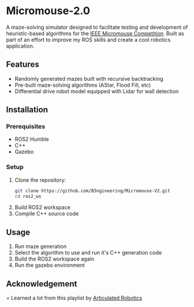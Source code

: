 # Micromouse-2.0

A maze-solving simulator designed to facilitate testing and development of heuristic-based algorithms for the [IEEE Micromouse Competition](https://ieeexplore.ieee.org/document/5971240). Built as part of an effort to improve my ROS skills and create a cool robotics application.

## Features

- Randomly generated mazes built with recursive backtracking
- Pre-built maze-solving algorithms (AStar, Flood Fill, etc)
- Differential drive robot model equipped with Lidar for wall detection

## Installation

### Prerequisites
- ROS2 Humble
- C++
- Gazebo

### Setup
1. Clone the repository:
   ```bash
   git clone https://github.com/B3ngineering/Micromouse-V2.git
   cd ros2_ws
   ```
2. Build ROS2 workspace
3. Compile C++ source code

## Usage
1. Run maze generation
2. Select the algorithm to use and run it's C++ generation code
3. Build the ROS2 workspace again
4. Run the gazebo environment


## Acknowledgement
= Learned a lot from this playlist by [Articulated Robotics](https://www.youtube.com/playlist?list=PLunhqkrRNRhYAffV8JDiFOatQXuU-NnxT)
